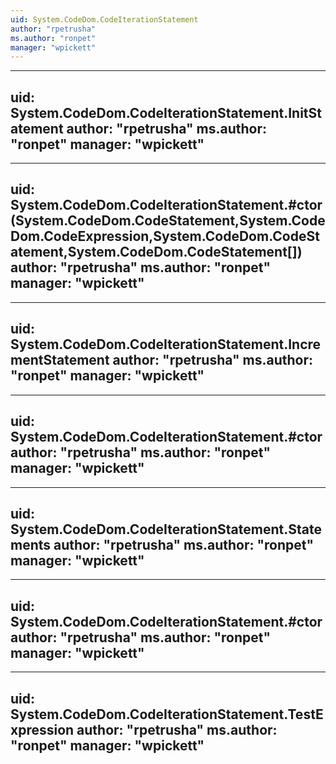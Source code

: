 ```yaml
---
uid: System.CodeDom.CodeIterationStatement
author: "rpetrusha"
ms.author: "ronpet"
manager: "wpickett"
---
```


---
uid: System.CodeDom.CodeIterationStatement.InitStatement
author: "rpetrusha"
ms.author: "ronpet"
manager: "wpickett"
---

---
uid: System.CodeDom.CodeIterationStatement.#ctor(System.CodeDom.CodeStatement,System.CodeDom.CodeExpression,System.CodeDom.CodeStatement,System.CodeDom.CodeStatement[])
author: "rpetrusha"
ms.author: "ronpet"
manager: "wpickett"
---

---
uid: System.CodeDom.CodeIterationStatement.IncrementStatement
author: "rpetrusha"
ms.author: "ronpet"
manager: "wpickett"
---

---
uid: System.CodeDom.CodeIterationStatement.#ctor
author: "rpetrusha"
ms.author: "ronpet"
manager: "wpickett"
---

---
uid: System.CodeDom.CodeIterationStatement.Statements
author: "rpetrusha"
ms.author: "ronpet"
manager: "wpickett"
---

---
uid: System.CodeDom.CodeIterationStatement.#ctor
author: "rpetrusha"
ms.author: "ronpet"
manager: "wpickett"
---

---
uid: System.CodeDom.CodeIterationStatement.TestExpression
author: "rpetrusha"
ms.author: "ronpet"
manager: "wpickett"
---
